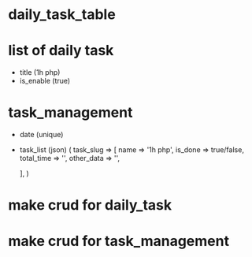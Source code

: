 # daily_task_table

# list of daily task 
* title (1h php)
* is_enable (true)

# task_management

* date (unique)
* task_list (json) (
  task_slug => [
    name => '1h php',
    is_done => true/false,
    total_time => '',
    other_data => '',

  ],
)



# make crud for daily_task
# make crud for task_management


